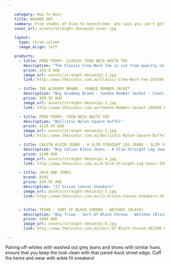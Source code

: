```yaml
---

    category: How To Wear
    title: WASHED OUT
    summary: From shades of blue to monochrome- who says you can't get a little frisky in wearing straight denims?
    cover_url: assets/straight-denim/p1-cover.jpg

    layout:
      type: three-column
      image_align: left

    products:
      - title: FRED PERRY- CLASSIC CREW NECK WHITE TEE
        description: "The Classic Crew Neck Tee is cut from quality cotton jersey and features the signature Fred Perry logo embroidered on the chest. - Length: 72cm - Regular fit - 100% Cotton jersey - Embroidered wreath motif"
        price: $59.9 AUD
        image_url: assets/straight-denim/p1-1.jpg
        link: http://www.theiconic.com.au/Classic-Crew-Neck-Tee-165596.html

      - title: THE ACADEMY BRAND - YANKEE BOMBER JACKET
        description: "Buy Academy Brand - Yankee Bomber Jacket - Coats & Jackets (Black & Tan) at THE ICONIC with free overnight delivery over $50 and 100 days free returns!"
        price: $99.95 AUD
        image_url: assets/straight-denim/p1-2.jpg
        link: http://www.theiconic.com.au/Yankee-Bomber-Jacket-199385.html

      - title: FRED PERRY- CREW NECK WHITE TEE
        description: "Ballistic Nylon Square Duffel"
        price: $119.95 AUD
        image_url: assets/straight-denim/p1-3.jpg
        link: http://www.theiconic.com.au/Ballistic-Nylon-Square-Duffel-196434.html

      - title: CALVIN KLEIN JEANS - A SLIM STRAIGHT LEG JEANS - SLIM (GREY COMFORT)
        description: "Buy Calvin Klein Jeans - A Slim Straight Leg Jeans - Slim (Grey Comfort) at THE ICONIC with free overnight delivery over $50 and 100 days free returns!"
        price: $190 AUD
        image_url: assets/straight-denim/p1-4.jpg
        link: http://www.theiconic.com.au/A-Slim-Straight-Leg-Jeans-199792.html

      - title: JACK AND JONES
        brand: ASOS
        price: $49.95 AUD
        description: "JJ Vision Canvas Sneakers"
        image_url: assets/straight-denim/p1-5.jpg
        link: http://www.theiconic.com.au/JJ-Vision-Canvas-Sneakers-191234.html


      - title: TRIWA - SORT OF BLACK CHRONO - WATCHES (BLACK)
        description: "Buy Triwa - Sort Of Black Chrono - Watches (Black) at THE ICONIC with free overnight delivery over $50 and 100 days free returns!"
        price: $469 AUD
        image_url: assets/straight-denim/p1-6.jpg
        link: http://www.theiconic.com.au/Sort-Of-Black-Chrono-161290.html

---
```


Pairing off-whites with washed out grey jeans and shoes with similar hues, ensure that you keep the look clean with that pared-back street edge.  Cuff the hems and wear with ankle fit sneakers!

